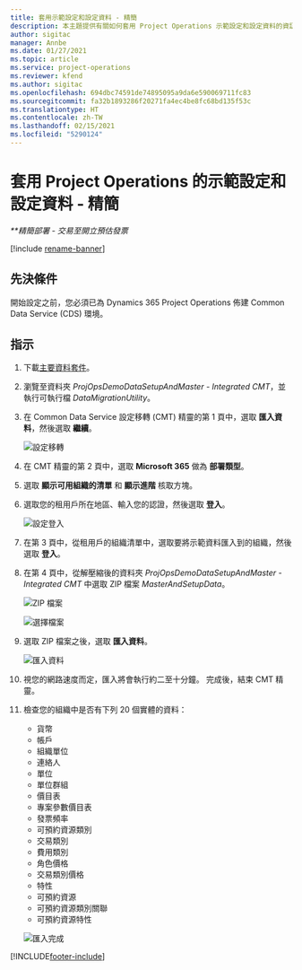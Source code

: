 ```yaml
---
title: 套用示範設定和設定資料 - 精簡
description: 本主題提供有關如何套用 Project Operations 示範設定和設定資料的資訊。
author: sigitac
manager: Annbe
ms.date: 01/27/2021
ms.topic: article
ms.service: project-operations
ms.reviewer: kfend
ms.author: sigitac
ms.openlocfilehash: 694dbc74591de74895095a9da6e590069711fc83
ms.sourcegitcommit: fa32b1893286f20271fa4ec4be8fc68bd135f53c
ms.translationtype: HT
ms.contentlocale: zh-TW
ms.lasthandoff: 02/15/2021
ms.locfileid: "5290124"
---
```

# <a name="apply-demo-setup-and-configuration-data-for-project-operations---lite"></a>套用 Project Operations 的示範設定和設定資料 - 精簡 

_**精簡部署 - 交易至開立預估發票_

[!include [rename-banner](~/includes/cc-data-platform-banner.md)]

## <a name="prerequisites"></a>先決條件

開始設定之前，您必須已為 Dynamics 365 Project Operations 佈建 Common Data Service (CDS) 環境。


## <a name="instructions"></a>指示

1. 下載[主要資料套件](https://download.microsoft.com/download/3/4/1/341bf279-a64f-4baa-af31-ce624859b518/ProjOpsSampleSetupData%20-%20CE%20only%20CMT.zip)。 
2. 瀏覽至資料夾 *ProjOpsDemoDataSetupAndMaster - Integrated CMT*，並執行可執行檔 *DataMigrationUtility*。
3. 在 Common Data Service 設定移轉 (CMT) 精靈的第 1 頁中，選取 **匯入資料**，然後選取 **繼續**。

    ![設定移轉](./media/1ConfigurationMigration.png)

4. 在 CMT 精靈的第 2 頁中，選取 **Microsoft 365** 做為 **部署類型**。
5. 選取 **顯示可用組織的清單** 和 **顯示進階** 核取方塊。
6. 選取您的租用戶所在地區、輸入您的認證，然後選取 **登入**。

   ![設定登入](./media/2ConfigurationSignin.png)

7. 在第 3 頁中，從租用戶的組織清單中，選取要將示範資料匯入到的組織，然後選取 **登入**。
8. 在第 4 頁中，從解壓縮後的資料夾 *ProjOpsDemoDataSetupAndMaster - Integrated CMT* 中選取 ZIP 檔案 *MasterAndSetupData*。

   ![ZIP 檔案](./media/3ZipFile.png)

   ![選擇檔案](./media/4SelectAFile.png)

9. 選取 ZIP 檔案之後，選取 **匯入資料**。

   ![匯入資料](./media/5ImportData.png)

10. 視您的網路速度而定，匯入將會執行約二至十分鐘。 完成後，結束 CMT 精靈。 
11. 檢查您的組織中是否有下列 20 個實體的資料：

    -   貨幣
    -   帳戶
    -   組織單位
    -   連絡人
    -   單位
    -   單位群組
    -   價目表
    -   專案參數價目表 
    -   發票頻率
    -   可預約資源類別
    -   交易類別
    -   費用類別
    -   角色價格
    -   交易類別價格
    -   特性
    -   可預約資源
    -   可預約資源類別關聯
    -   可預約資源特性

    ![匯入完成](./media/6CompleteImport.png)


[!INCLUDE[footer-include](../includes/footer-banner.md)]